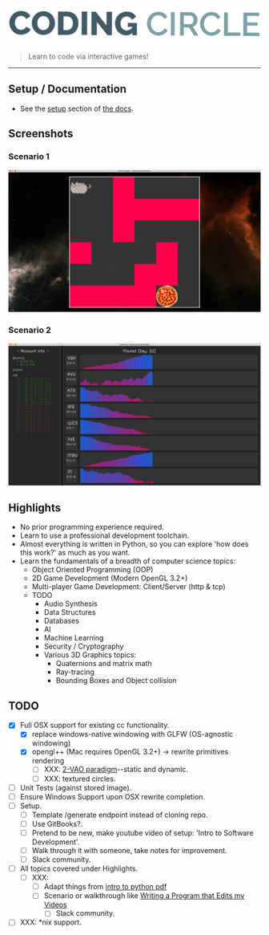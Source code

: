 ![](docs/screenshots/coding_circle.jpeg)
>Learn to code via interactive games!
<hr>


## Setup / Documentation
* See the
    [setup](https://brendanhu.com/ccircle/environment_setup/)
    section of
    [the docs](https://brendanhu.com/ccircle/).


## Screenshots
### Scenario 1
![](docs/screenshots/scenario01_easy.png)
### Scenario 2
![](docs/screenshots/scenario02.png)


## Highlights
* No prior programming experience required.
* Learn to use a professional development toolchain.
* Almost everything is written in Python,
    so you can explore 'how does this work?' as much as you want.
* Learn the fundamentals of a breadth of computer science topics:
    * Object Oriented Programming (OOP)
    * 2D Game Development (Modern OpenGL 3.2+)
    * Multi-player Game Development: Client/Server (http & tcp)
    * TODO
        * Audio Synthesis
        * Data Structures
        * Databases
        * AI
        * Machine Learning
        * Security / Cryptography 
        * Various 3D Graphics topics:
            * Quaternions and matrix math
            * Ray-tracing
            * Bounding Boxes and Object collision
  

## TODO
- [x] Full OSX support for existing cc functionality.
    - [x] replace windows-native windowing with GLFW (OS-agnostic windowing)
    - [x] opengl++ (Mac requires OpenGL 3.2+) -> rewrite primitives rendering
        - [ ] XXX: [2-VAO paradigm](https://stackoverflow.com/a/8923298)--static and dynamic.
        - [ ] XXX: textured circles.
- [ ] Unit Tests (against stored image).
- [ ] Ensure Windows Support upon OSX rewrite completion.
- [ ] Setup.
    - [ ] Template /generate endpoint instead of cloning repo.
    - [ ] Use GitBooks?.
    - [ ] Pretend to be new, make youtube video of setup: 'Intro to Software Development'.
    - [ ] Walk through it with someone, take notes for improvement.
    - [ ] Slack community.
- [ ] All topics covered under Highlights.
  - [ ] XXX: 
    - [ ] Adapt things from [intro to python pdf](https://python.swaroopch.com/problem_solving.html)
    - [ ] Scenario or walkthrough like 
        [Writing a Program that Edits my Videos](https://www.youtube.com/watch?v=0ZeO0IQaJ-A)
        - [ ] Slack community.
- [ ] XXX: *nix support.
